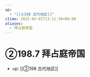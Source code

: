 ```yaml
---
up:
  - "[[②198 古代地区]]"
ctime: 2025-03-01T13:11:30+08:00
aliases:
  - 拜占庭帝国
---
```


# ②198.7 拜占庭帝国

- up: [[②198 古代地区]]
